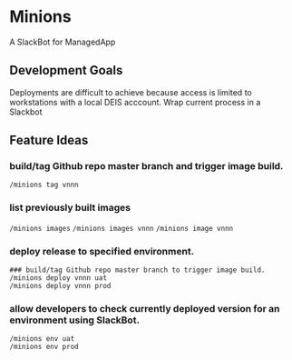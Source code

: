 # Minions
A SlackBot for ManagedApp

## Development Goals
Deployments are difficult to achieve because access is limited to workstations with a local DEIS acccount. Wrap current
process in a Slackbot

## Feature Ideas
### build/tag Github repo master branch and trigger image build.
```
/minions tag vnnn
```

### list previously built images
`/minions images`
`/minions images vnnn`
`/minions image vnnn`

### deploy release to specified environment.
```
### build/tag Github repo master branch to trigger image build. 
/minions deploy vnnn uat
/minions deploy vnnn prod
```

### allow developers to check currently deployed version for an environment using SlackBot.
```
/minions env uat
/minions env prod
```

